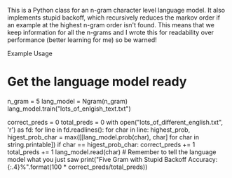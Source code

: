 This is a Python class for an n-gram character level language model. It also implements stupid backoff, which recursively reduces the markov order if an example at the highest n-gram order isn't found. This means that we keep information for all the n-grams and I wrote this for readability over performance (better learning for me) so be warned!

Example Usage

# Get the language model ready
n_gram = 5
lang_model = Ngram(n_gram)
lang_model.train("lots_of_enlgish_text.txt")

correct_preds = 0
total_preds = 0
with open("lots_of_different_english.txt", 'r') as fd:
    for line in fd.readlines():
        for char in line:
            highest_prob, higest_prob_char = max([[lang_model.prob(char), char] for char in string.printable])
            if char == higest_prob_char:
                correct_preds += 1
            total_preds += 1
            lang_model.read(char) # Remember to tell the language model what you just saw
print("Five Gram with Stupid Backoff Accuracy: {:.4}%".format(100 * correct_preds/total_preds))
